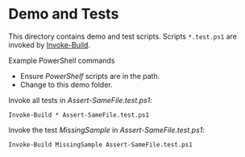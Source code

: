 # Demo and Tests

This directory contains demo and test scripts. Scripts `*.test.ps1` are invoked
by [Invoke-Build](https://github.com/nightroman/Invoke-Build).

Example PowerShell commands

- Ensure *PowerShelf* scripts are in the path.
- Change to this demo folder.

Invoke all tests in *Assert-SameFile.test.ps1*:

    Invoke-Build * Assert-SameFile.test.ps1

Invoke the test *MissingSample* in *Assert-SameFile.test.ps1*:

    Invoke-Build MissingSample Assert-SameFile.test.ps1
